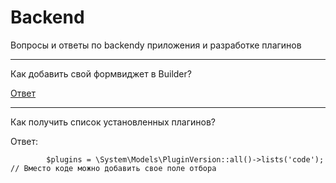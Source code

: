 # Backend
Вопросы и ответы по backendу приложения и разработке плагинов

---

Как добавить свой формвиджет в Builder?

[Ответ](/backend/formwidgettobuilder.md)

---

Как получить список установленных плагинов?

Ответ:

```
        $plugins = \System\Models\PluginVersion::all()->lists('code'); // Вместо коде можно добавить свое поле отбора
 ```
